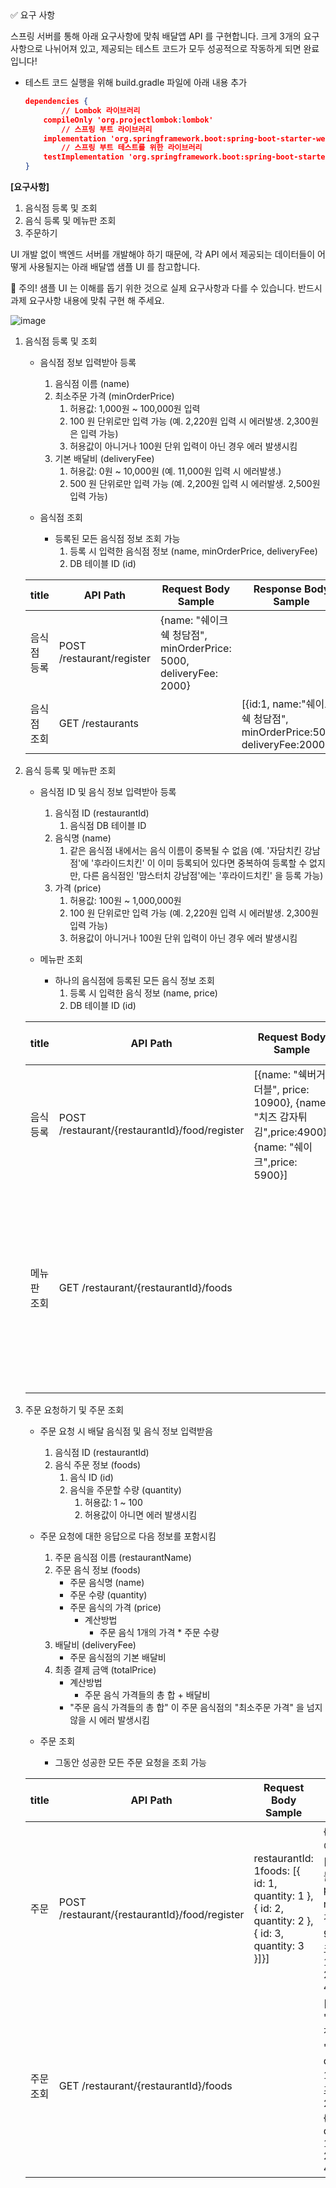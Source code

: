 <aside>
✅ 요구 사항

</aside>

스프링 서버를 통해 아래 요구사항에 맞춰 배달앱 API 를 구현합니다. 크게 3개의 요구사항으로 나뉘어져 있고, 제공되는 테스트 코드가 모두 성공적으로 작동하게 되면 완료입니다! 

- 테스트 코드 실행을 위해 build.gradle 파일에 아래 내용 추가
    
    ```json
    dependencies {
    		// Lombok 라이브러리
        compileOnly 'org.projectlombok:lombok'
    		// 스프링 부트 라이브러리
        implementation 'org.springframework.boot:spring-boot-starter-web'
    		// 스프링 부트 테스트를 위한 라이브러리
        testImplementation 'org.springframework.boot:spring-boot-starter-test'
    }
    ```
    

**[요구사항]**

1. 음식점 등록 및 조회
2. 음식 등록 및 메뉴판 조회
3. 주문하기

UI 개발 없이 백엔드 서버를 개발해야 하기 때문에, 각 API 에서 제공되는 데이터들이 어떻게 사용될지는 아래 배달앱 샘플 UI 를 참고합니다. 

<aside>
🚨 주의! 샘플 UI 는 이해를 돕기 위한 것으로 실제 요구사항과 다를 수 있습니다. 반드시 과제 요구사항 내용에 맞춰 구현 해 주세요.

</aside>

![image](https://user-images.githubusercontent.com/73023890/162229150-392fbee2-ea9d-42d1-9165-a8be6879fd59.png)

1. 음식점 등록 및 조회
    - 음식점 정보 입력받아 등록
        1. 음식점 이름 (name)
        2. 최소주문 가격 (minOrderPrice)
            1. 허용값: 1,000원 ~ 100,000원 입력
            2. 100 원 단위로만 입력 가능 (예. 2,220원 입력 시 에러발생. 2,300원은 입력 가능)
            3. 허용값이 아니거나 100원 단위 입력이 아닌 경우 에러 발생시킴
        3. 기본 배달비 (deliveryFee)
            1. 허용값: 0원 ~ 10,000원 (예. 11,000원 입력 시 에러발생.)
            2. 500 원 단위로만 입력 가능 (예. 2,200원 입력 시 에러발생. 2,500원 입력 가능) 
            
    - 음식점 조회
        - 등록된 모든 음식점 정보 조회 가능
            1. 등록 시 입력한 음식점 정보 (name, minOrderPrice, deliveryFee)
            2. DB 테이블 ID (id)  
            
    
    |title|API Path|Request Body Sample|Response Body Sample|
    |------|---|---|----|
    |음식점 등록|POST /restaurant/register|{name: "쉐이크쉑 청담점", minOrderPrice: 5000, deliveryFee: 2000}||
    |음식점 조회|GET /restaurants||[{id:1, name:"쉐이크쉑 청담점", minOrderPrice:5000, deliveryFee:2000}]|
    
2. 음식 등록 및 메뉴판 조회
    - 음식점 ID 및 음식 정보 입력받아 등록
        1. 음식점 ID (restaurantId)
            1. 음식점 DB 테이블 ID
        2. 음식명 (name)
            1. 같은 음식점 내에서는 음식 이름이 중복될 수 없음 (예. '자담치킨 강남점'에 '후라이드치킨' 이 이미 등록되어 있다면 중복하여 등록할 수 없지만, 다른 음식점인 '맘스터치 강남점'에는 '후라이드치킨' 을 등록 가능)
        3. 가격 (price)
            1. 허용값: 100원 ~ 1,000,000원
            2. 100 원 단위로만 입력 가능 (예. 2,220원 입력 시 에러발생. 2,300원 입력 가능)
            3. 허용값이 아니거나 100원 단위 입력이 아닌 경우 에러 발생시킴
            
    - 메뉴판 조회
        - 하나의 음식점에 등록된 모든 음식 정보 조회
            1. 등록 시 입력한 음식 정보 (name, price)
            2. DB 테이블 ID (id)
            
    |title|API Path|Request Body Sample|Response Body Sample|
    |------|---|---|---------|
    |음식 등록|POST /restaurant/{restaurantId}/food/register|[{name: "쉑버거 더블", price: 10900}, {name: "치즈 감자튀김",price:4900},{name: "쉐이크",price: 5900}]||
    |메뉴판 조회|GET /restaurant/{restaurantId}/foods||[{id: 1name: "쉑버거 더블",price: 10900},{id: 2name: "치즈 감자튀김",price: 4900},{id: 3name: "쉐이크",price: 5900}]|
    
    
3. 주문 요청하기 및 주문 조회
    - 주문 요청 시 배달 음식점 및 음식 정보 입력받음
        1. 음식점 ID (restaurantId)
        2. 음식 주문 정보 (foods)
            1. 음식 ID (id)
            2. 음식을 주문할 수량 (quantity)
                1. 허용값: 1 ~ 100
                2. 허용값이 아니면 에러 발생시킴
                
    - 주문 요청에 대한 응답으로 다음 정보를 포함시킴
        1. 주문 음식점 이름 (restaurantName)
        2. 주문 음식 정보 (foods)
            - 주문 음식명 (name)
            - 주문 수량 (quantity)
            - 주문 음식의 가격 (price)
                - 계산방법
                    - 주문 음식 1개의 가격 * 주문 수량
        3. 배달비 (deliveryFee)
            - 주문 음식점의 기본 배달비
        4. 최종 결제 금액 (totalPrice)
            - 계산방법
                - 주문 음식 가격들의 총 합 + 배달비
            - "주문 음식 가격들의 총 합" 이 주문 음식점의 "최소주문 가격" 을 넘지 않을 시 에러 발생시킴
            
    - 주문 조회
        - 그동안 성공한 모든 주문 요청을 조회 가능
    
    |title|API Path|Request Body Sample|Response Body Sample|
    |------|---|---|---------|
    |주문|POST /restaurant/{restaurantId}/food/register|restaurantId: 1foods: [{ id: 1, quantity: 1 },{ id: 2, quantity: 2 },{ id: 3, quantity: 3 }]}]|{restaurantName: "쉐이크쉑 청담점",foods: [{ name: "쉑버거 더블", quantity: 1, price: 10900 },{ name: "치즈 감자튀김",quantity: 2, price: 9800},{name: "쉐이크", quantity: 3,price: 17700}],deliveryFee: 2000,totalPrice: 40400}|
    |주문 조회|GET /restaurant/{restaurantId}/foods||[{restaurantName: "쉐이크쉑 청담점",foods: [{ name: "쉑버거 더블", quantity: 1, price: 10900 },{ name: "치즈 감자튀김",quantity: 2,price: 9800},{name: "쉐이크", quantity: 3,price: 17700}],deliveryFee: 2000,totalPrice: 40400}]|
